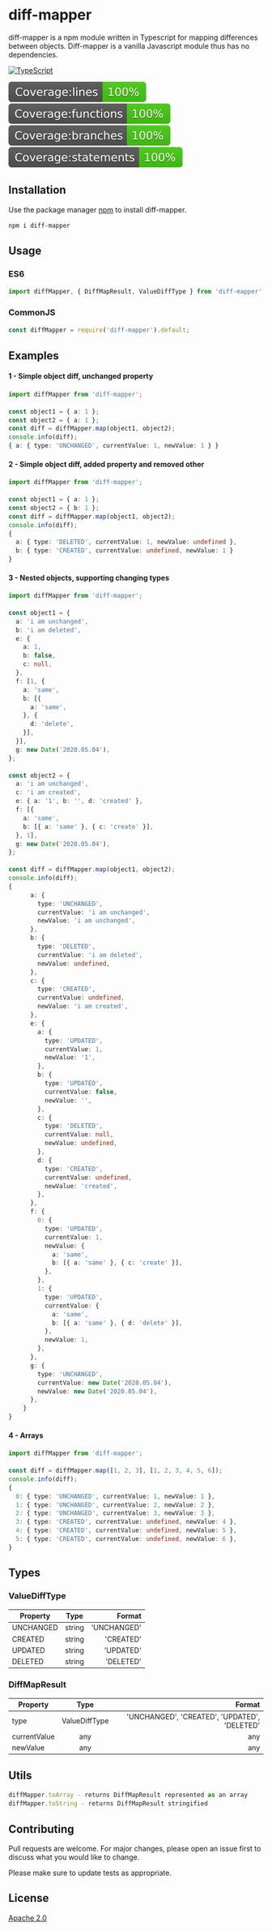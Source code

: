 # diff-mapper

diff-mapper is a npm module written in Typescript for mapping differences between objects. Diff-mapper is a vanilla Javascript module thus has no dependencies.

[![TypeScript](https://badges.frapsoft.com/typescript/code/typescript.svg?v=101)](https://github.com/ellerbrock/typescript-badges/)

![Coverage lines](https://raw.githubusercontent.com/leoneperdigao/diff-mapper/8505f097365b266d5c583652fa149ffe0cf4cc02/.badges/badge-lines.svg)
![Coverage functions](https://raw.githubusercontent.com/leoneperdigao/diff-mapper/8505f097365b266d5c583652fa149ffe0cf4cc02/.badges/badge-functions.svg)
![Coverage branches](https://raw.githubusercontent.com/leoneperdigao/diff-mapper/8505f097365b266d5c583652fa149ffe0cf4cc02/.badges/badge-branches.svg)
![Coverage statements](https://raw.githubusercontent.com/leoneperdigao/diff-mapper/8505f097365b266d5c583652fa149ffe0cf4cc02/.badges/badge-statements.svg)

## Installation

Use the package manager [npm](https://www.npmjs.com/get-npm) to install diff-mapper.

```bash
npm i diff-mapper
```
## Usage

### ES6
```typescript
import diffMapper, { DiffMapResult, ValueDiffType } from 'diff-mapper';
```

### CommonJS
```typescript
const diffMapper = require('diff-mapper').default;
```

## Examples

#### 1 - Simple object diff, unchanged property
```typescript
import diffMapper from 'diff-mapper';

const object1 = { a: 1 };
const object2 = { a: 1 };
const diff = diffMapper.map(object1, object2);
console.info(diff);
{ a: { type: 'UNCHANGED', currentValue: 1, newValue: 1 } }
```

#### 2 - Simple object diff, added property and removed other
```typescript
import diffMapper from 'diff-mapper';

const object1 = { a: 1 };
const object2 = { b: 1 };
const diff = diffMapper.map(object1, object2);
console.info(diff);
{
  a: { type: 'DELETED', currentValue: 1, newValue: undefined },
  b: { type: 'CREATED', currentValue: undefined, newValue: 1 }
}
```

#### 3 - Nested objects, supporting changing types
```typescript
import diffMapper from 'diff-mapper';

const object1 = {
  a: 'i am unchanged',
  b: 'i am deleted',
  e: {
    a: 1,
    b: false,
    c: null,
  },
  f: [1, {
    a: 'same',
    b: [{
      a: 'same',
    }, {
      d: 'delete',
    }],
  }],
  g: new Date('2020.05.04'),
};

const object2 = {
  a: 'i am unchanged',
  c: 'i am created',
  e: { a: '1', b: '', d: 'created' },
  f: [{
    a: 'same',
    b: [{ a: 'same' }, { c: 'create' }],
  }, 1],
  g: new Date('2020.05.04'),
};

const diff = diffMapper.map(object1, object2);
console.info(diff);
{
      a: {
        type: 'UNCHANGED',
        currentValue: 'i am unchanged',
        newValue: 'i am unchanged',
      },
      b: {
        type: 'DELETED',
        currentValue: 'i am deleted',
        newValue: undefined,
      },
      c: {
        type: 'CREATED',
        currentValue: undefined,
        newValue: 'i am created',
      },
      e: {
        a: {
          type: 'UPDATED',
          currentValue: 1,
          newValue: '1',
        },
        b: {
          type: 'UPDATED',
          currentValue: false,
          newValue: '',
        },
        c: {
          type: 'DELETED',
          currentValue: null,
          newValue: undefined,
        },
        d: {
          type: 'CREATED',
          currentValue: undefined,
          newValue: 'created',
        },
      },
      f: {
        0: {
          type: 'UPDATED',
          currentValue: 1,
          newValue: {
            a: 'same',
            b: [{ a: 'same' }, { c: 'create' }],
          },
        },
        1: {
          type: 'UPDATED',
          currentValue: {
            a: 'same',
            b: [{ a: 'same' }, { d: 'delete' }],
          },
          newValue: 1,
        },
      },
      g: {
        type: 'UNCHANGED',
        currentValue: new Date('2020.05.04'),
        newValue: new Date('2020.05.04'),
      },
    }
}
```
#### 4 - Arrays
```typescript
import diffMapper from 'diff-mapper';

const diff = diffMapper.map([1, 2, 3], [1, 2, 3, 4, 5, 6]);
console.info(diff);
{
  0: { type: 'UNCHANGED', currentValue: 1, newValue: 1 },
  1: { type: 'UNCHANGED', currentValue: 2, newValue: 2 },
  2: { type: 'UNCHANGED', currentValue: 3, newValue: 3 },
  3: { type: 'CREATED', currentValue: undefined, newValue: 4 },
  4: { type: 'CREATED', currentValue: undefined, newValue: 5 },
  5: { type: 'CREATED', currentValue: undefined, newValue: 6 },
}
```
## Types

### ValueDiffType
| Property      | Type          | Format      |
| ------------- |:-------------:| -----------:|
| UNCHANGED     | string        | 'UNCHANGED' |
| CREATED       | string        | 'CREATED'   |
| UPDATED       | string        | 'UPDATED'   |
| DELETED       | string        | 'DELETED'   |

### DiffMapResult
| Property      | Type          | Format                                       |
| ------------- |:-------------:| -------------------------------------------: |
| type          | ValueDiffType | 'UNCHANGED', 'CREATED', 'UPDATED', 'DELETED' |
| currentValue  | any           | any                                          |
| newValue      | any           | any                                          |

## Utils

```typescript
diffMapper.toArray - returns DiffMapResult represented as an array
diffMapper.toString - returns DiffMapResult stringified
```

## Contributing
Pull requests are welcome. For major changes, please open an issue first to discuss what you would like to change.

Please make sure to update tests as appropriate.

## License
[Apache 2.0](https://choosealicense.com/licenses/apache-2.0/)
